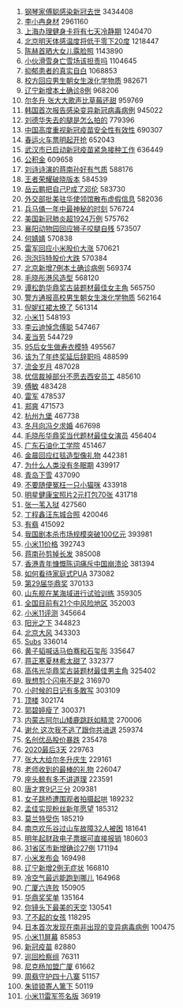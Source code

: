 1. [钢琴家傅聪感染新冠去世](https://s.weibo.com/weibo?q=%E9%92%A2%E7%90%B4%E5%AE%B6%E5%82%85%E8%81%AA%E6%84%9F%E6%9F%93%E6%96%B0%E5%86%A0%E5%8E%BB%E4%B8%96&Refer=top) 3434408
1. [李小冉身材](https://s.weibo.com/weibo?q=%E6%9D%8E%E5%B0%8F%E5%86%89%E8%BA%AB%E6%9D%90&Refer=top) 2961160
1. [上海办理健身卡将有七天冷静期](https://s.weibo.com/weibo?q=%23%E4%B8%8A%E6%B5%B7%E5%8A%9E%E7%90%86%E5%81%A5%E8%BA%AB%E5%8D%A1%E5%B0%86%E6%9C%89%E4%B8%83%E5%A4%A9%E5%86%B7%E9%9D%99%E6%9C%9F%23&Refer=top) 1240470
1. [北京明天体感温度将低于零下20度](https://s.weibo.com/weibo?q=%23%E5%8C%97%E4%BA%AC%E6%98%8E%E5%A4%A9%E4%BD%93%E6%84%9F%E6%B8%A9%E5%BA%A6%E5%B0%86%E4%BD%8E%E4%BA%8E%E9%9B%B6%E4%B8%8B20%E5%BA%A6%23&Refer=top) 1218447
1. [陈赫首晒大女儿露脸照](https://s.weibo.com/weibo?q=%23%E9%99%88%E8%B5%AB%E9%A6%96%E6%99%92%E5%A4%A7%E5%A5%B3%E5%84%BF%E9%9C%B2%E8%84%B8%E7%85%A7%23&Refer=top) 1143890
1. [小伙滑雪身亡雪场该担责吗](https://s.weibo.com/weibo?q=%23%E5%B0%8F%E4%BC%99%E6%BB%91%E9%9B%AA%E8%BA%AB%E4%BA%A1%E9%9B%AA%E5%9C%BA%E8%AF%A5%E6%8B%85%E8%B4%A3%E5%90%97%23&Refer=top) 1104645
1. [抑郁患者的真实自白](https://s.weibo.com/weibo?q=%23%E6%8A%91%E9%83%81%E6%82%A3%E8%80%85%E7%9A%84%E7%9C%9F%E5%AE%9E%E8%87%AA%E7%99%BD%23&Refer=top) 1068853
1. [校方回应男生朝女生泼化学物质](https://s.weibo.com/weibo?q=%23%E6%A0%A1%E6%96%B9%E5%9B%9E%E5%BA%94%E7%94%B7%E7%94%9F%E6%9C%9D%E5%A5%B3%E7%94%9F%E6%B3%BC%E5%8C%96%E5%AD%A6%E7%89%A9%E8%B4%A8%23&Refer=top) 982671
1. [辽宁新增本土确诊8例](https://s.weibo.com/weibo?q=%23%E8%BE%BD%E5%AE%81%E6%96%B0%E5%A2%9E%E6%9C%AC%E5%9C%9F%E7%A1%AE%E8%AF%8A8%E4%BE%8B%23&Refer=top) 968206
1. [尔冬升 张大大歌声比草莓还甜](https://s.weibo.com/weibo?q=%E5%B0%94%E5%86%AC%E5%8D%87%20%E5%BC%A0%E5%A4%A7%E5%A4%A7%E6%AD%8C%E5%A3%B0%E6%AF%94%E8%8D%89%E8%8E%93%E8%BF%98%E7%94%9C&Refer=top) 959769
1. [韩国首次报告感染变异新冠病毒病例](https://s.weibo.com/weibo?q=%23%E9%9F%A9%E5%9B%BD%E9%A6%96%E6%AC%A1%E6%8A%A5%E5%91%8A%E6%84%9F%E6%9F%93%E5%8F%98%E5%BC%82%E6%96%B0%E5%86%A0%E7%97%85%E6%AF%92%E7%97%85%E4%BE%8B%23&Refer=top) 945022
1. [刘德华失去的腿是怎么拍的](https://s.weibo.com/weibo?q=%23%E5%88%98%E5%BE%B7%E5%8D%8E%E5%A4%B1%E5%8E%BB%E7%9A%84%E8%85%BF%E6%98%AF%E6%80%8E%E4%B9%88%E6%8B%8D%E7%9A%84%23&Refer=top) 779396
1. [中国高度重视新冠疫苗安全性有效性](https://s.weibo.com/weibo?q=%23%E4%B8%AD%E5%9B%BD%E9%AB%98%E5%BA%A6%E9%87%8D%E8%A7%86%E6%96%B0%E5%86%A0%E7%96%AB%E8%8B%97%E5%AE%89%E5%85%A8%E6%80%A7%E6%9C%89%E6%95%88%E6%80%A7%23&Refer=top) 690307
1. [春运火车票明起开抢](https://s.weibo.com/weibo?q=%23%E6%98%A5%E8%BF%90%E7%81%AB%E8%BD%A6%E7%A5%A8%E6%98%8E%E8%B5%B7%E5%BC%80%E6%8A%A2%23&Refer=top) 652043
1. [武汉市已启动新冠疫苗紧急接种工作](https://s.weibo.com/weibo?q=%23%E6%AD%A6%E6%B1%89%E5%B8%82%E5%B7%B2%E5%90%AF%E5%8A%A8%E6%96%B0%E5%86%A0%E7%96%AB%E8%8B%97%E7%B4%A7%E6%80%A5%E6%8E%A5%E7%A7%8D%E5%B7%A5%E4%BD%9C%23&Refer=top) 636449
1. [公积金](https://s.weibo.com/weibo?q=%E5%85%AC%E7%A7%AF%E9%87%91&Refer=top) 609658
1. [刘诗诗演的蒋南孙好有气质](https://s.weibo.com/weibo?q=%23%E5%88%98%E8%AF%97%E8%AF%97%E6%BC%94%E7%9A%84%E8%92%8B%E5%8D%97%E5%AD%99%E5%A5%BD%E6%9C%89%E6%B0%94%E8%B4%A8%23&Refer=top) 588176
1. [王者荣耀破晓版本](https://s.weibo.com/weibo?q=%23%E7%8E%8B%E8%80%85%E8%8D%A3%E8%80%80%E7%A0%B4%E6%99%93%E7%89%88%E6%9C%AC%23&Refer=top) 584539
1. [岳云鹏把自己P成了邓伦](https://s.weibo.com/weibo?q=%23%E5%B2%B3%E4%BA%91%E9%B9%8F%E6%8A%8A%E8%87%AA%E5%B7%B1P%E6%88%90%E4%BA%86%E9%82%93%E4%BC%A6%23&Refer=top) 583730
1. [外交部批美驻华使领馆散布虚假信息](https://s.weibo.com/weibo?q=%23%E5%A4%96%E4%BA%A4%E9%83%A8%E6%89%B9%E7%BE%8E%E9%A9%BB%E5%8D%8E%E4%BD%BF%E9%A2%86%E9%A6%86%E6%95%A3%E5%B8%83%E8%99%9A%E5%81%87%E4%BF%A1%E6%81%AF%23&Refer=top) 582036
1. [兵马俑一年中最神秘的时刻](https://s.weibo.com/weibo?q=%E5%85%B5%E9%A9%AC%E4%BF%91%E4%B8%80%E5%B9%B4%E4%B8%AD%E6%9C%80%E7%A5%9E%E7%A7%98%E7%9A%84%E6%97%B6%E5%88%BB&Refer=top) 576724
1. [美国新冠肺炎超1924万例](https://s.weibo.com/weibo?q=%23%E7%BE%8E%E5%9B%BD%E6%96%B0%E5%86%A0%E8%82%BA%E7%82%8E%E8%B6%851924%E4%B8%87%E4%BE%8B%23&Refer=top) 575762
1. [襄阳动物园回应狮子咬腿自残](https://s.weibo.com/weibo?q=%23%E8%A5%84%E9%98%B3%E5%8A%A8%E7%89%A9%E5%9B%AD%E5%9B%9E%E5%BA%94%E7%8B%AE%E5%AD%90%E5%92%AC%E8%85%BF%E8%87%AA%E6%AE%8B%23&Refer=top) 573507
1. [何婧婧](https://s.weibo.com/weibo?q=%E4%BD%95%E5%A9%A7%E5%A9%A7&Refer=top) 570838
1. [雷军回应小米股价大涨](https://s.weibo.com/weibo?q=%E9%9B%B7%E5%86%9B%E5%9B%9E%E5%BA%94%E5%B0%8F%E7%B1%B3%E8%82%A1%E4%BB%B7%E5%A4%A7%E6%B6%A8&Refer=top) 570621
1. [泡泡玛特股价大跌](https://s.weibo.com/weibo?q=%E6%B3%A1%E6%B3%A1%E7%8E%9B%E7%89%B9%E8%82%A1%E4%BB%B7%E5%A4%A7%E8%B7%8C&Refer=top) 570384
1. [北京新增7例本土确诊病例](https://s.weibo.com/weibo?q=%23%E5%8C%97%E4%BA%AC%E6%96%B0%E5%A2%9E7%E4%BE%8B%E6%9C%AC%E5%9C%9F%E7%A1%AE%E8%AF%8A%E7%97%85%E4%BE%8B%23&Refer=top) 569374
1. [毛晓彤港风造型](https://s.weibo.com/weibo?q=%23%E6%AF%9B%E6%99%93%E5%BD%A4%E6%B8%AF%E9%A3%8E%E9%80%A0%E5%9E%8B%23&Refer=top) 568120
1. [谭松韵华鼎奖古装题材最佳女主角](https://s.weibo.com/weibo?q=%23%E8%B0%AD%E6%9D%BE%E9%9F%B5%E5%8D%8E%E9%BC%8E%E5%A5%96%E5%8F%A4%E8%A3%85%E9%A2%98%E6%9D%90%E6%9C%80%E4%BD%B3%E5%A5%B3%E4%B8%BB%E8%A7%92%23&Refer=top) 565750
1. [警方通报高校男生朝女生泼化学物质](https://s.weibo.com/weibo?q=%23%E8%AD%A6%E6%96%B9%E9%80%9A%E6%8A%A5%E9%AB%98%E6%A0%A1%E7%94%B7%E7%94%9F%E6%9C%9D%E5%A5%B3%E7%94%9F%E6%B3%BC%E5%8C%96%E5%AD%A6%E7%89%A9%E8%B4%A8%23&Refer=top) 562164
1. [倪妮红裙太撩了](https://s.weibo.com/weibo?q=%23%E5%80%AA%E5%A6%AE%E7%BA%A2%E8%A3%99%E5%A4%AA%E6%92%A9%E4%BA%86%23&Refer=top) 561314
1. [小米11](https://s.weibo.com/weibo?q=%23%E5%B0%8F%E7%B1%B311%23&Refer=top) 548193
1. [李云迪悼念傅聪](https://s.weibo.com/weibo?q=%23%E6%9D%8E%E4%BA%91%E8%BF%AA%E6%82%BC%E5%BF%B5%E5%82%85%E8%81%AA%23&Refer=top) 547467
1. [麦当劳](https://s.weibo.com/weibo?q=%E9%BA%A6%E5%BD%93%E5%8A%B3&Refer=top) 544729
1. [95后女生做寿衣模特](https://s.weibo.com/weibo?q=%2395%E5%90%8E%E5%A5%B3%E7%94%9F%E5%81%9A%E5%AF%BF%E8%A1%A3%E6%A8%A1%E7%89%B9%23&Refer=top) 495567
1. [该为了年终奖延后辞职吗](https://s.weibo.com/weibo?q=%23%E8%AF%A5%E4%B8%BA%E4%BA%86%E5%B9%B4%E7%BB%88%E5%A5%96%E5%BB%B6%E5%90%8E%E8%BE%9E%E8%81%8C%E5%90%97%23&Refer=top) 488599
1. [流金岁月](https://s.weibo.com/weibo?q=%E6%B5%81%E9%87%91%E5%B2%81%E6%9C%88&Refer=top) 487028
1. [优信裁掉部分不愿去西安员工](https://s.weibo.com/weibo?q=%E4%BC%98%E4%BF%A1%E8%A3%81%E6%8E%89%E9%83%A8%E5%88%86%E4%B8%8D%E6%84%BF%E5%8E%BB%E8%A5%BF%E5%AE%89%E5%91%98%E5%B7%A5&Refer=top) 485610
1. [傅敏](https://s.weibo.com/weibo?q=%E5%82%85%E6%95%8F&Refer=top) 483428
1. [雷军](https://s.weibo.com/weibo?q=%E9%9B%B7%E5%86%9B&Refer=top) 478537
1. [郑爽](https://s.weibo.com/weibo?q=%E9%83%91%E7%88%BD&Refer=top) 471573
1. [杭州九堡](https://s.weibo.com/weibo?q=%E6%9D%AD%E5%B7%9E%E4%B9%9D%E5%A0%A1&Refer=top) 467738
1. [冬月向冯夕求婚](https://s.weibo.com/weibo?q=%23%E5%86%AC%E6%9C%88%E5%90%91%E5%86%AF%E5%A4%95%E6%B1%82%E5%A9%9A%23&Refer=top) 467698
1. [毛晓彤华鼎奖当代题材最佳女演员](https://s.weibo.com/weibo?q=%23%E6%AF%9B%E6%99%93%E5%BD%A4%E5%8D%8E%E9%BC%8E%E5%A5%96%E5%BD%93%E4%BB%A3%E9%A2%98%E6%9D%90%E6%9C%80%E4%BD%B3%E5%A5%B3%E6%BC%94%E5%91%98%23&Refer=top) 456404
1. [广东石油化工学院](https://s.weibo.com/weibo?q=%E5%B9%BF%E4%B8%9C%E7%9F%B3%E6%B2%B9%E5%8C%96%E5%B7%A5%E5%AD%A6%E9%99%A2&Refer=top) 451467
1. [金晨回应红毯造型像礼物](https://s.weibo.com/weibo?q=%23%E9%87%91%E6%99%A8%E5%9B%9E%E5%BA%94%E7%BA%A2%E6%AF%AF%E9%80%A0%E5%9E%8B%E5%83%8F%E7%A4%BC%E7%89%A9%23&Refer=top) 442381
1. [为什么人类没有冬眠期](https://s.weibo.com/weibo?q=%23%E4%B8%BA%E4%BB%80%E4%B9%88%E4%BA%BA%E7%B1%BB%E6%B2%A1%E6%9C%89%E5%86%AC%E7%9C%A0%E6%9C%9F%23&Refer=top) 439917
1. [青岛下雪](https://s.weibo.com/weibo?q=%E9%9D%92%E5%B2%9B%E4%B8%8B%E9%9B%AA&Refer=top) 437090
1. [不要随便冤枉一只小猫咪](https://s.weibo.com/weibo?q=%23%E4%B8%8D%E8%A6%81%E9%9A%8F%E4%BE%BF%E5%86%A4%E6%9E%89%E4%B8%80%E5%8F%AA%E5%B0%8F%E7%8C%AB%E5%92%AA%23&Refer=top) 433918
1. [明星健康宝照片2元打包70张](https://s.weibo.com/weibo?q=%23%E6%98%8E%E6%98%9F%E5%81%A5%E5%BA%B7%E5%AE%9D%E7%85%A7%E7%89%872%E5%85%83%E6%89%93%E5%8C%8570%E5%BC%A0%23&Refer=top) 431718
1. [张一苇入狱](https://s.weibo.com/weibo?q=%23%E5%BC%A0%E4%B8%80%E8%8B%87%E5%85%A5%E7%8B%B1%23&Refer=top) 427560
1. [丁程鑫汪东城合照](https://s.weibo.com/weibo?q=%23%E4%B8%81%E7%A8%8B%E9%91%AB%E6%B1%AA%E4%B8%9C%E5%9F%8E%E5%90%88%E7%85%A7%23&Refer=top) 420046
1. [有翡](https://s.weibo.com/weibo?q=%E6%9C%89%E7%BF%A1&Refer=top) 415092
1. [我国剧本杀市场规模突破100亿元](https://s.weibo.com/weibo?q=%23%E6%88%91%E5%9B%BD%E5%89%A7%E6%9C%AC%E6%9D%80%E5%B8%82%E5%9C%BA%E8%A7%84%E6%A8%A1%E7%AA%81%E7%A0%B4100%E4%BA%BF%E5%85%83%23&Refer=top) 393981
1. [小米11价格](https://s.weibo.com/weibo?q=%E5%B0%8F%E7%B1%B311%E4%BB%B7%E6%A0%BC&Refer=top) 392743
1. [蒋南孙剪掉长发](https://s.weibo.com/weibo?q=%E8%92%8B%E5%8D%97%E5%AD%99%E5%89%AA%E6%8E%89%E9%95%BF%E5%8F%91&Refer=top) 385008
1. [香港青年慷慨陈词痛斥中国崩溃论](https://s.weibo.com/weibo?q=%E9%A6%99%E6%B8%AF%E9%9D%92%E5%B9%B4%E6%85%B7%E6%85%A8%E9%99%88%E8%AF%8D%E7%97%9B%E6%96%A5%E4%B8%AD%E5%9B%BD%E5%B4%A9%E6%BA%83%E8%AE%BA&Refer=top) 381394
1. [如何看待家庭式PUA](https://s.weibo.com/weibo?q=%23%E5%A6%82%E4%BD%95%E7%9C%8B%E5%BE%85%E5%AE%B6%E5%BA%AD%E5%BC%8FPUA%23&Refer=top) 373082
1. [第29届华鼎奖](https://s.weibo.com/weibo?q=%23%E7%AC%AC29%E5%B1%8A%E5%8D%8E%E9%BC%8E%E5%A5%96%23&Refer=top) 370133
1. [山东舰在某海域进行试验训练](https://s.weibo.com/weibo?q=%E5%B1%B1%E4%B8%9C%E8%88%B0%E5%9C%A8%E6%9F%90%E6%B5%B7%E5%9F%9F%E8%BF%9B%E8%A1%8C%E8%AF%95%E9%AA%8C%E8%AE%AD%E7%BB%83&Refer=top) 359305
1. [全国目前有21个中风险地区](https://s.weibo.com/weibo?q=%23%E5%85%A8%E5%9B%BD%E7%9B%AE%E5%89%8D%E6%9C%8921%E4%B8%AA%E4%B8%AD%E9%A3%8E%E9%99%A9%E5%9C%B0%E5%8C%BA%23&Refer=top) 352003
1. [小米11评测](https://s.weibo.com/weibo?q=%E5%B0%8F%E7%B1%B311%E8%AF%84%E6%B5%8B&Refer=top) 345664
1. [阳光之下](https://s.weibo.com/weibo?q=%E9%98%B3%E5%85%89%E4%B9%8B%E4%B8%8B&Refer=top) 344823
1. [北京大风](https://s.weibo.com/weibo?q=%E5%8C%97%E4%BA%AC%E5%A4%A7%E9%A3%8E&Refer=top) 343303
1. [Subs](https://s.weibo.com/weibo?q=Subs&Refer=top) 336014
1. [黄子韬喊话马伯骞和石玺彤](https://s.weibo.com/weibo?q=%23%E9%BB%84%E5%AD%90%E9%9F%AC%E5%96%8A%E8%AF%9D%E9%A9%AC%E4%BC%AF%E9%AA%9E%E5%92%8C%E7%9F%B3%E7%8E%BA%E5%BD%A4%23&Refer=top) 335647
1. [蒋正寒夏林希太甜了](https://s.weibo.com/weibo?q=%23%E8%92%8B%E6%AD%A3%E5%AF%92%E5%A4%8F%E6%9E%97%E5%B8%8C%E5%A4%AA%E7%94%9C%E4%BA%86%23&Refer=top) 332377
1. [高伟光华鼎奖古装题材最佳男主角](https://s.weibo.com/weibo?q=%23%E9%AB%98%E4%BC%9F%E5%85%89%E5%8D%8E%E9%BC%8E%E5%A5%96%E5%8F%A4%E8%A3%85%E9%A2%98%E6%9D%90%E6%9C%80%E4%BD%B3%E7%94%B7%E4%B8%BB%E8%A7%92%23&Refer=top) 325402
1. [我想剪个闪电不是2](https://s.weibo.com/weibo?q=%23%E6%88%91%E6%83%B3%E5%89%AA%E4%B8%AA%E9%97%AA%E7%94%B5%E4%B8%8D%E6%98%AF2%23&Refer=top) 316970
1. [小时候的日记有多敢写](https://s.weibo.com/weibo?q=%23%E5%B0%8F%E6%97%B6%E5%80%99%E7%9A%84%E6%97%A5%E8%AE%B0%E6%9C%89%E5%A4%9A%E6%95%A2%E5%86%99%23&Refer=top) 303109
1. [顶楼](https://s.weibo.com/weibo?q=%E9%A1%B6%E6%A5%BC&Refer=top) 302174
1. [郭碧婷瘦了](https://s.weibo.com/weibo?q=%23%E9%83%AD%E7%A2%A7%E5%A9%B7%E7%98%A6%E4%BA%86%23&Refer=top) 300371
1. [内蒙古阿尔山矮鹿跳跃如精灵](https://s.weibo.com/weibo?q=%23%E5%86%85%E8%92%99%E5%8F%A4%E9%98%BF%E5%B0%94%E5%B1%B1%E7%9F%AE%E9%B9%BF%E8%B7%B3%E8%B7%83%E5%A6%82%E7%B2%BE%E7%81%B5%23&Refer=top) 270006
1. [谢允 这次我不逃了跟你共进退](https://s.weibo.com/weibo?q=%E8%B0%A2%E5%85%81%20%E8%BF%99%E6%AC%A1%E6%88%91%E4%B8%8D%E9%80%83%E4%BA%86%E8%B7%9F%E4%BD%A0%E5%85%B1%E8%BF%9B%E9%80%80&Refer=top) 259374
1. [名创优品股价暴跌](https://s.weibo.com/weibo?q=%E5%90%8D%E5%88%9B%E4%BC%98%E5%93%81%E8%82%A1%E4%BB%B7%E6%9A%B4%E8%B7%8C&Refer=top) 235478
1. [2020最后3天](https://s.weibo.com/weibo?q=%232020%E6%9C%80%E5%90%8E3%E5%A4%A9%23&Refer=top) 229763
1. [张大大给尔冬升庆生](https://s.weibo.com/weibo?q=%23%E5%BC%A0%E5%A4%A7%E5%A4%A7%E7%BB%99%E5%B0%94%E5%86%AC%E5%8D%87%E5%BA%86%E7%94%9F%23&Refer=top) 229161
1. [老师收到的最棒的礼物](https://s.weibo.com/weibo?q=%23%E8%80%81%E5%B8%88%E6%94%B6%E5%88%B0%E7%9A%84%E6%9C%80%E6%A3%92%E7%9A%84%E7%A4%BC%E7%89%A9%23&Refer=top) 226047
1. [座头鲸有多不讲道理](https://s.weibo.com/weibo?q=%23%E5%BA%A7%E5%A4%B4%E9%B2%B8%E6%9C%89%E5%A4%9A%E4%B8%8D%E8%AE%B2%E9%81%93%E7%90%86%23&Refer=top) 223591
1. [唐才育9记三分](https://s.weibo.com/weibo?q=%23%E5%94%90%E6%89%8D%E8%82%B29%E8%AE%B0%E4%B8%89%E5%88%86%23&Refer=top) 209381
1. [女子跳桥遭围观者拍摄起哄](https://s.weibo.com/weibo?q=%23%E5%A5%B3%E5%AD%90%E8%B7%B3%E6%A1%A5%E9%81%AD%E5%9B%B4%E8%A7%82%E8%80%85%E6%8B%8D%E6%91%84%E8%B5%B7%E5%93%84%23&Refer=top) 189232
1. [孟佳实现粉丝新年愿望](https://s.weibo.com/weibo?q=%23%E5%AD%9F%E4%BD%B3%E5%AE%9E%E7%8E%B0%E7%B2%89%E4%B8%9D%E6%96%B0%E5%B9%B4%E6%84%BF%E6%9C%9B%23&Refer=top) 185312
1. [莫兰特受伤](https://s.weibo.com/weibo?q=%E8%8E%AB%E5%85%B0%E7%89%B9%E5%8F%97%E4%BC%A4&Refer=top) 185219
1. [南京欢乐谷过山车故障32人被困](https://s.weibo.com/weibo?q=%E5%8D%97%E4%BA%AC%E6%AC%A2%E4%B9%90%E8%B0%B7%E8%BF%87%E5%B1%B1%E8%BD%A6%E6%95%85%E9%9A%9C32%E4%BA%BA%E8%A2%AB%E5%9B%B0&Refer=top) 181641
1. [明年起财政电子票据可直接报销](https://s.weibo.com/weibo?q=%23%E6%98%8E%E5%B9%B4%E8%B5%B7%E8%B4%A2%E6%94%BF%E7%94%B5%E5%AD%90%E7%A5%A8%E6%8D%AE%E5%8F%AF%E7%9B%B4%E6%8E%A5%E6%8A%A5%E9%94%80%23&Refer=top) 180603
1. [31省区市新增确诊27例](https://s.weibo.com/weibo?q=31%E7%9C%81%E5%8C%BA%E5%B8%82%E6%96%B0%E5%A2%9E%E7%A1%AE%E8%AF%8A27%E4%BE%8B&Refer=top) 171194
1. [小米发布会](https://s.weibo.com/weibo?q=%23%E5%B0%8F%E7%B1%B3%E5%8F%91%E5%B8%83%E4%BC%9A%23&Refer=top) 169498
1. [辽宁新增2例无症状](https://s.weibo.com/weibo?q=%23%E8%BE%BD%E5%AE%81%E6%96%B0%E5%A2%9E2%E4%BE%8B%E6%97%A0%E7%97%87%E7%8A%B6%23&Refer=top) 166810
1. [冷空气最远能跑到哪儿](https://s.weibo.com/weibo?q=%23%E5%86%B7%E7%A9%BA%E6%B0%94%E6%9C%80%E8%BF%9C%E8%83%BD%E8%B7%91%E5%88%B0%E5%93%AA%E5%84%BF%23&Refer=top) 164968
1. [广厦六连败](https://s.weibo.com/weibo?q=%23%E5%B9%BF%E5%8E%A6%E5%85%AD%E8%BF%9E%E8%B4%A5%23&Refer=top) 150905
1. [华鼎奖奖单](https://s.weibo.com/weibo?q=%23%E5%8D%8E%E9%BC%8E%E5%A5%96%E5%A5%96%E5%8D%95%23&Refer=top) 135164
1. [你镜头下最美的天空](https://s.weibo.com/weibo?q=%23%E4%BD%A0%E9%95%9C%E5%A4%B4%E4%B8%8B%E6%9C%80%E7%BE%8E%E7%9A%84%E5%A4%A9%E7%A9%BA%23&Refer=top) 130541
1. [了不起的女孩](https://s.weibo.com/weibo?q=%E4%BA%86%E4%B8%8D%E8%B5%B7%E7%9A%84%E5%A5%B3%E5%AD%A9&Refer=top) 118295
1. [日本首次发现在南非出现的变异病毒病例](https://s.weibo.com/weibo?q=%23%E6%97%A5%E6%9C%AC%E9%A6%96%E6%AC%A1%E5%8F%91%E7%8E%B0%E5%9C%A8%E5%8D%97%E9%9D%9E%E5%87%BA%E7%8E%B0%E7%9A%84%E5%8F%98%E5%BC%82%E7%97%85%E6%AF%92%E7%97%85%E4%BE%8B%23&Refer=top) 100475
1. [小米11屏幕](https://s.weibo.com/weibo?q=%E5%B0%8F%E7%B1%B311%E5%B1%8F%E5%B9%95&Refer=top) 85853
1. [新冠疫苗](https://s.weibo.com/weibo?q=%E6%96%B0%E5%86%A0%E7%96%AB%E8%8B%97&Refer=top) 82880
1. [巡回检察组](https://s.weibo.com/weibo?q=%E5%B7%A1%E5%9B%9E%E6%A3%80%E5%AF%9F%E7%BB%84&Refer=top) 76311
1. [尼克杨加盟广厦](https://s.weibo.com/weibo?q=%23%E5%B0%BC%E5%85%8B%E6%9D%A8%E5%8A%A0%E7%9B%9F%E5%B9%BF%E5%8E%A6%23&Refer=top) 61662
1. [周翡守护四十八寨](https://s.weibo.com/weibo?q=%23%E5%91%A8%E7%BF%A1%E5%AE%88%E6%8A%A4%E5%9B%9B%E5%8D%81%E5%85%AB%E5%AF%A8%23&Refer=top) 51157
1. [朱锁锁寄人篱下](https://s.weibo.com/weibo?q=%23%E6%9C%B1%E9%94%81%E9%94%81%E5%AF%84%E4%BA%BA%E7%AF%B1%E4%B8%8B%23&Refer=top) 50119
1. [小米11雷军签名版](https://s.weibo.com/weibo?q=%23%E5%B0%8F%E7%B1%B311%E9%9B%B7%E5%86%9B%E7%AD%BE%E5%90%8D%E7%89%88%23&Refer=top) 36919